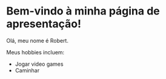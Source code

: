 <!DOCTYPE html>
<html lang="pt-br">
<head>
    <meta charset="UTF-8">
    <meta name="viewport" content="width=device-width, initial-scale=1.0">
    <title>Apresentação de Robert</title>
</head>
<body>
    <h1>Bem-vindo à minha página de apresentação!</h1>
    <p>Olá, meu nome é Robert.</p>
    <p>Meus hobbies incluem:</p>
    <ul>
        <li>Jogar video games</li>
        <li>Caminhar</li>
    </ul>
</body>
</html>

